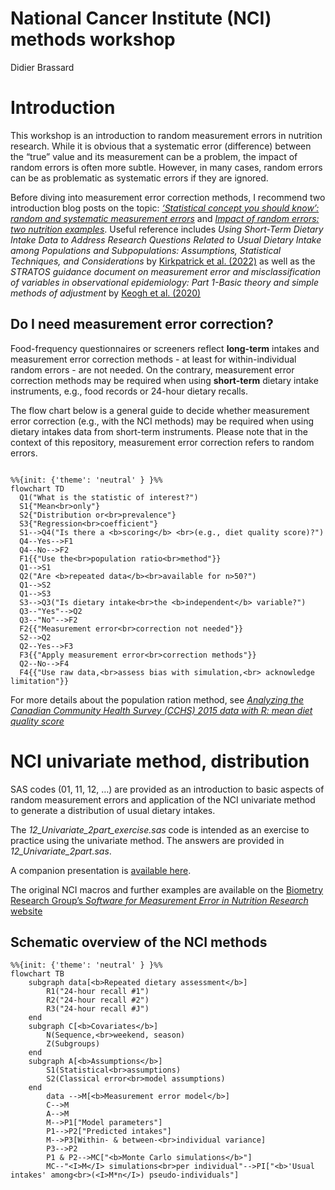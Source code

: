National Cancer Institute (NCI) methods workshop
================
Didier Brassard

# Introduction

This workshop is an introduction to random measurement errors in
nutrition research. While it is obvious that a systematic error
(difference) between the “true” value and its measurement can be a
problem, the impact of random errors is often more subtle. However, in
many cases, random errors can be as problematic as systematic errors if
they are ignored.

Before diving into measurement error correction methods, I recommend two
introduction blog posts on the topic: [*‘Statistical concept you should
know’: random and systematic measurement
errors*](https://didierbrassard.github.io/posts/2022/11/blog-post-6/)
and [*Impact of random errors: two nutrition
examples*](https://didierbrassard.github.io/posts/2022/11/blog-post-7/).
Useful reference includes *Using Short-Term Dietary Intake Data to
Address Research Questions Related to Usual Dietary Intake among
Populations and Subpopulations: Assumptions, Statistical Techniques, and
Considerations* by [Kirkpatrick et
al. (2022)](https://pubmed.ncbi.nlm.nih.gov/35283362/) as well as the
*STRATOS guidance document on measurement error and misclassification of
variables in observational epidemiology: Part 1-Basic theory and simple
methods of adjustment* by [Keogh et
al. (2020)](https://pubmed.ncbi.nlm.nih.gov/32246539/)

## Do I need measurement error correction?

Food-frequency questionnaires or screeners reflect **long-term** intakes
and measurement error correction methods - at least for
within-individual random errors - are not needed. On the contrary,
measurement error correction methods may be required when using
**short-term** dietary intake instruments, e.g., food records or 24-hour
dietary recalls.

The flow chart below is a general guide to decide whether measurement
error correction (e.g., with the NCI methods) may be required when using
dietary intakes data from short-term instruments. Please note that in
the context of this repository, measurement error correction refers to
random errors.

``` mermaid

%%{init: {'theme': 'neutral' } }%%
flowchart TD
  Q1("What is the statistic of interest?")
  S1{"Mean<br>only"}
  S2{"Distribution or<br>prevalence"}
  S3{"Regression<br>coefficient"}
  S1-->Q4("Is there a <b>scoring</b> <br>(e.g., diet quality score)?")
  Q4--Yes-->F1
  Q4--No-->F2
  F1{{"Use the<br>population ratio<br>method"}}
  Q1-->S1
  Q2("Are <b>repeated data</b><br>available for n>50?")
  Q1-->S2
  Q1-->S3
  S3-->Q3("Is dietary intake<br>the <b>independent</b> variable?")
  Q3--"Yes"-->Q2
  Q3--"No"-->F2
  F2{{"Measurement error<br>correction not needed"}}
  S2-->Q2
  Q2--Yes-->F3
  F3{{"Apply measurement error<br>correction methods"}}
  Q2--No-->F4
  F4{{"Use raw data,<br>assess bias with simulation,<br> acknowledge limitation"}}

```

For more details about the population ration method, see [*Analyzing the
Canadian Community Health Survey (CCHS) 2015 data with R: mean diet
quality
score*](https://didierbrassard.github.io/posts/2022/12/blog-post-8/)

# NCI univariate method, distribution

SAS codes (01, 11, 12, …) are provided as an introduction to basic
aspects of random measurement errors and application of the NCI
univariate method to generate a distribution of usual dietary intakes.

The *12_Univariate_2part_exercise.sas* code is intended as an exercise
to practice using the univariate method. The answers are provided in
*12_Univariate_2part.sas*.

A companion presentation is [available
here](https://drive.google.com/file/d/1VKxCEDkiGSCbAYVioob-s4krjDJut4uT/view?usp=sharing).

The original NCI macros and further examples are available on the
[Biometry Research Group’s *Software for Measurement Error in Nutrition
Research*
website](https://prevention.cancer.gov/research-groups/biometry/measurement-error-impact/software-measurement-error)

## Schematic overview of the NCI methods

``` mermaid
%%{init: {'theme': 'neutral' } }%%
flowchart TB
    subgraph data[<b>Repeated dietary assessment</b>]
        R1("24-hour recall #1")
        R2("24-hour recall #2")
        R3("24-hour recall #J")
    end
    subgraph C[<b>Covariates</b>]
        N(Sequence,<br>weekend, season)
        Z(Subgroups)
    end
    subgraph A[<b>Assumptions</b>]
        S1(Statistical<br>assumptions)
        S2(Classical error<br>model assumptions)
    end
        data -->M[<b>Measurement error model</b>]
        C-->M
        A-->M
        M-->P1["Model parameters"]
        P1-->P2["Predicted intakes"]
        M-->P3[Within- & between-<br>individual variance]
        P3-->P2
        P1 & P2-->MC["<b>Monte Carlo simulations</b>"]
        MC--"<I>M</I> simulations<br>per individual"-->PI["<b>'Usual intakes' among<br>(<I>M*n</I>) pseudo-individuals"]
    
```
